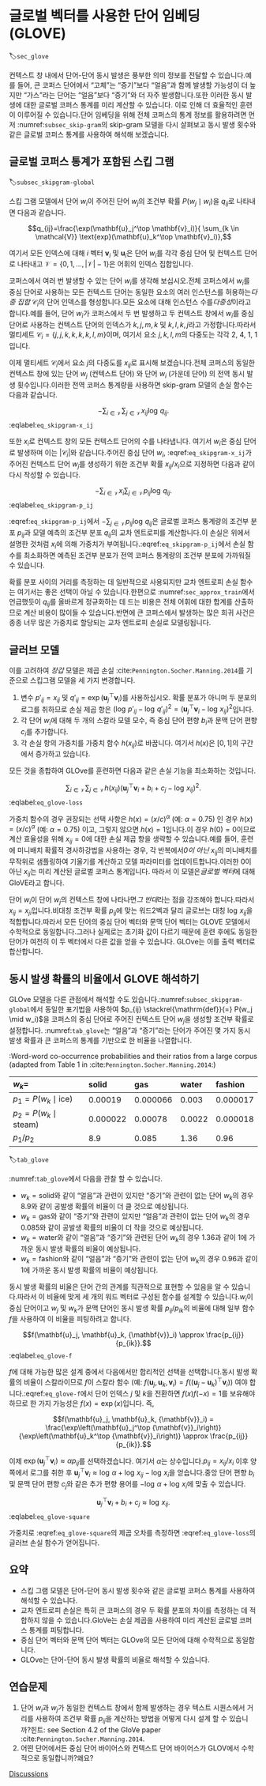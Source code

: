 # 글로벌 벡터를 사용한 단어 임베딩 (GLOVE)
:label:`sec_glove`

컨텍스트 창 내에서 단어-단어 동시 발생은 풍부한 의미 정보를 전달할 수 있습니다.예를 들어, 큰 코퍼스 단어에서 “고체”는 “증기”보다 “얼음”과 함께 발생할 가능성이 더 높지만 “가스”라는 단어는 “얼음”보다 “증기”와 더 자주 발생합니다.또한 이러한 동시 발생에 대한 글로벌 코퍼스 통계를 미리 계산할 수 있습니다. 이로 인해 더 효율적인 훈련이 이루어질 수 있습니다.단어 임베딩을 위해 전체 코퍼스의 통계 정보를 활용하려면 먼저 :numref:`subsec_skip-gram`의 skip-gram 모델을 다시 살펴보고 동시 발생 횟수와 같은 글로벌 코퍼스 통계를 사용하여 해석해 보겠습니다. 

## 글로벌 코퍼스 통계가 포함된 스킵 그램
:label:`subsec_skipgram-global`

스킵 그램 모델에서 단어 $w_i$이 주어진 단어 $w_j$의 조건부 확률 $P(w_j\mid w_i)$을 $q_{ij}$로 나타내면 다음과 같습니다. 

$$q_{ij}=\frac{\exp(\mathbf{u}_j^\top \mathbf{v}_i)}{ \sum_{k \in \mathcal{V}} \text{exp}(\mathbf{u}_k^\top \mathbf{v}_i)},$$

여기서 모든 인덱스에 대해 $i$ 벡터 $\mathbf{v}_i$ 및 $\mathbf{u}_i$은 단어 $w_i$를 각각 중심 단어 및 컨텍스트 단어로 나타내고 $\mathcal{V} = \{0, 1, \ldots, |\mathcal{V}|-1\}$은 어휘의 인덱스 집합입니다. 

코퍼스에서 여러 번 발생할 수 있는 단어 $w_i$를 생각해 보십시오.전체 코퍼스에서 $w_i$를 중심 단어로 사용하는 모든 컨텍스트 단어는 동일한 요소의 여러 인스턴스를 허용하는*다중 집합* $\mathcal{C}_i$의 단어 인덱스를 형성합니다.모든 요소에 대해 인스턴스 수를*다중성*이라고 합니다.예를 들어, 단어 $w_i$가 코퍼스에서 두 번 발생하고 두 컨텍스트 창에서 $w_i$를 중심 단어로 사용하는 컨텍스트 단어의 인덱스가 $k, j, m, k$ 및 $k, l, k, j$라고 가정합니다.따라서 멀티세트 $\mathcal{C}_i = \{j, j, k, k, k, k, l, m\}$이며, 여기서 요소 $j, k, l, m$의 다중도는 각각 2, 4, 1, 1입니다. 

이제 멀티세트 $\mathcal{C}_i$에서 요소 $j$의 다중도를 $x_{ij}$로 표시해 보겠습니다.전체 코퍼스의 동일한 컨텍스트 창에 있는 단어 $w_j$ (컨텍스트 단어) 와 단어 $w_i$ (가운데 단어) 의 전역 동시 발생 횟수입니다.이러한 전역 코퍼스 통계량을 사용하면 skip-gram 모델의 손실 함수는 다음과 같습니다. 

$$-\sum_{i\in\mathcal{V}}\sum_{j\in\mathcal{V}} x_{ij} \log\,q_{ij}.$$
:eqlabel:`eq_skipgram-x_ij`

또한 $x_i$로 컨텍스트 창의 모든 컨텍스트 단어의 수를 나타냅니다. 여기서 $w_i$은 중심 단어로 발생하며 이는 $|\mathcal{C}_i|$와 같습니다.주어진 중심 단어 $w_i$, :eqref:`eq_skipgram-x_ij`가 주어진 컨텍스트 단어 $w_j$를 생성하기 위한 조건부 확률 $x_{ij}/x_i$으로 지정하면 다음과 같이 다시 작성할 수 있습니다. 

$$-\sum_{i\in\mathcal{V}} x_i \sum_{j\in\mathcal{V}} p_{ij} \log\,q_{ij}.$$
:eqlabel:`eq_skipgram-p_ij`

:eqref:`eq_skipgram-p_ij`에서 $-\sum_{j\in\mathcal{V}} p_{ij} \log\,q_{ij}$은 글로벌 코퍼스 통계량의 조건부 분포 $p_{ij}$과 모델 예측의 조건부 분포 $q_{ij}$의 교차 엔트로피를 계산합니다.이 손실은 위에서 설명한 것처럼 $x_i$에 의해 가중치가 부여됩니다.:eqref:`eq_skipgram-p_ij`에서 손실 함수를 최소화하면 예측된 조건부 분포가 전역 코퍼스 통계량의 조건부 분포에 가까워질 수 있습니다. 

확률 분포 사이의 거리를 측정하는 데 일반적으로 사용되지만 교차 엔트로피 손실 함수는 여기서는 좋은 선택이 아닐 수 있습니다.한편으로 :numref:`sec_approx_train`에서 언급했듯이 $q_{ij}$를 올바르게 정규화하는 데 드는 비용은 전체 어휘에 대한 합계를 산출하므로 계산 비용이 많이들 수 있습니다.반면에 큰 코퍼스에서 발생하는 많은 희귀 사건은 종종 너무 많은 가중치로 할당되는 교차 엔트로피 손실로 모델링됩니다. 

## 글러브 모델

이를 고려하여 *장갑* 모델은 제곱 손실 :cite:`Pennington.Socher.Manning.2014`를 기준으로 스킵그램 모델을 세 가지 변경합니다. 

1. 변수 $p'_{ij}=x_{ij}$ 및 $q'_{ij}=\exp(\mathbf{u}_j^\top \mathbf{v}_i)$를 사용하십시오. 
확률 분포가 아니며 두 분포의 로그를 취하므로 손실 제곱 항은 $\left(\log\,p'_{ij} - \log\,q'_{ij}\right)^2 = \left(\mathbf{u}_j^\top \mathbf{v}_i - \log\,x_{ij}\right)^2$입니다.
2. 각 단어 $w_i$에 대해 두 개의 스칼라 모델 모수, 즉 중심 단어 편향 $b_i$과 문맥 단어 편향 $c_i$를 추가합니다.
3. 각 손실 항의 가중치를 가중치 함수 $h(x_{ij})$로 바꿉니다. 여기서 $h(x)$은 $[0, 1]$의 구간에서 증가하고 있습니다.

모든 것을 종합하여 GLOve를 훈련하면 다음과 같은 손실 기능을 최소화하는 것입니다. 

$$\sum_{i\in\mathcal{V}} \sum_{j\in\mathcal{V}} h(x_{ij}) \left(\mathbf{u}_j^\top \mathbf{v}_i + b_i + c_j - \log\,x_{ij}\right)^2.$$
:eqlabel:`eq_glove-loss`

가중치 함수의 경우 권장되는 선택 사항은 $h(x) = (x/c) ^\alpha$ (예: $\alpha = 0.75$) 인 경우 $h(x) = (x/c) ^\alpha$ (예: $\alpha = 0.75$) 이고, 그렇지 않으면 $h(x) = 1$입니다.이 경우 $h(0)=0$이므로 계산 효율성을 위해 $x_{ij}=0$에 대한 손실 제곱 항을 생략할 수 있습니다.예를 들어, 훈련에 미니배치 확률적 경사하강법을 사용하는 경우, 각 반복에서*0이 아닌* $x_{ij}$의 미니배치를 무작위로 샘플링하여 기울기를 계산하고 모델 파라미터를 업데이트합니다.이러한 0이 아닌 $x_{ij}$는 미리 계산된 글로벌 코퍼스 통계입니다. 따라서 이 모델은*글로벌 벡터*에 대해 GloVE라고 합니다. 

단어 $w_i$이 단어 $w_j$의 컨텍스트 창에 나타나면*그 반대*라는 점을 강조해야 합니다.따라서 $x_{ij}=x_{ji}$입니다.비대칭 조건부 확률 $p_{ij}$에 맞는 워드2벡과 달리 글로브는 대칭 $\log \, x_{ij}$을 적합합니다.따라서 모든 단어의 중심 단어 벡터와 문맥 단어 벡터는 GLOVE 모델에서 수학적으로 동일합니다.그러나 실제로는 초기화 값이 다르기 때문에 훈련 후에도 동일한 단어가 여전히 이 두 벡터에서 다른 값을 얻을 수 있습니다. GLOve는 이를 출력 벡터로 합산합니다. 

## 동시 발생 확률의 비율에서 GLOVE 해석하기

GLOve 모델을 다른 관점에서 해석할 수도 있습니다.:numref:`subsec_skipgram-global`에서 동일한 표기법을 사용하여 $p_{ij} \stackrel{\mathrm{def}}{=} P(w_j \mid w_i)$을 코퍼스의 중심 단어로 주어진 컨텍스트 단어 $w_j$을 생성할 조건부 확률로 설정합니다. :numref:`tab_glove`는 “얼음”과 “증기”라는 단어가 주어진 몇 가지 동시 발생 확률과 큰 코퍼스의 통계를 기반으로 한 비율을 나열합니다. 

:Word-word co-occurrence probabilities and their ratios from a large corpus (adapted from Table 1 in :cite:`Pennington.Socher.Manning.2014`:) 

|$w_k$=|solid|gas|water|fashion|
|:--|:-|:-|:-|:-|
|$p_1=P(w_k\mid \text{ice})$|0.00019|0.000066|0.003|0.000017|
|$p_2=P(w_k\mid\text{steam})$|0.000022|0.00078|0.0022|0.000018|
|$p_1/p_2$|8.9|0.085|1.36|0.96|
:label:`tab_glove`

:numref:`tab_glove`에서 다음을 관찰 할 수 있습니다. 

* $w_k=\text{solid}$와 같이 “얼음”과 관련이 있지만 “증기”와 관련이 없는 단어 $w_k$의 경우 8.9와 같이 공발생 확률의 비율이 더 클 것으로 예상됩니다.
* $w_k=\text{gas}$와 같이 “증기”와 관련이 있지만 “얼음”과 관련이 없는 단어 $w_k$의 경우 0.085와 같이 공발생 확률의 비율이 더 작을 것으로 예상됩니다.
* $w_k=\text{water}$와 같이 “얼음”과 “증기”와 관련된 단어 $w_k$의 경우 1.36과 같이 1에 가까운 동시 발생 확률의 비율이 예상됩니다.
* $w_k=\text{fashion}$와 같이 “얼음”과 “증기”와 관련이 없는 단어 $w_k$의 경우 0.96과 같이 1에 가까운 동시 발생 확률의 비율이 예상됩니다.

동시 발생 확률의 비율은 단어 간의 관계를 직관적으로 표현할 수 있음을 알 수 있습니다.따라서 이 비율에 맞게 세 개의 워드 벡터로 구성된 함수를 설계할 수 있습니다.$w_i$이 중심 단어이고 $w_j$ 및 $w_k$가 문맥 단어인 동시 발생 확률 ${p_{ij}}/{p_{ik}}$의 비율에 대해 일부 함수 $f$을 사용하여 이 비율을 피팅하려고 합니다. 

$$f(\mathbf{u}_j, \mathbf{u}_k, {\mathbf{v}}_i) \approx \frac{p_{ij}}{p_{ik}}.$$
:eqlabel:`eq_glove-f`

$f$에 대해 가능한 많은 설계 중에서 다음에서만 합리적인 선택을 선택합니다.동시 발생 확률의 비율이 스칼라이므로 $f$이 스칼라 함수 (예: $f(\mathbf{u}_j, \mathbf{u}_k, {\mathbf{v}}_i) = f\left((\mathbf{u}_j - \mathbf{u}_k)^\top {\mathbf{v}}_i\right)$) 여야 합니다.:eqref:`eq_glove-f`에서 단어 인덱스 $j$ 및 $k$을 전환하면 $f(x)f(-x)=1$를 보유해야하므로 한 가지 가능성은 $f(x)=\exp(x)$입니다. 즉,  

$$f(\mathbf{u}_j, \mathbf{u}_k, {\mathbf{v}}_i) = \frac{\exp\left(\mathbf{u}_j^\top {\mathbf{v}}_i\right)}{\exp\left(\mathbf{u}_k^\top {\mathbf{v}}_i\right)} \approx \frac{p_{ij}}{p_{ik}}.$$

이제 $\exp\left(\mathbf{u}_j^\top {\mathbf{v}}_i\right) \approx \alpha p_{ij}$를 선택하겠습니다. 여기서 $\alpha$는 상수입니다.$p_{ij}=x_{ij}/x_i$ 이후 양쪽에서 로그를 취한 후 $\mathbf{u}_j^\top {\mathbf{v}}_i \approx \log\,\alpha + \log\,x_{ij} - \log\,x_i$을 얻습니다.중앙 단어 편향 $b_i$ 및 문맥 단어 편향 $c_j$와 같은 추가 편향 용어를 $- \log\, \alpha + \log\, x_i$에 맞출 수 있습니다. 

$$\mathbf{u}_j^\top \mathbf{v}_i + b_i + c_j \approx \log\, x_{ij}.$$
:eqlabel:`eq_glove-square`

가중치로 :eqref:`eq_glove-square`의 제곱 오차를 측정하면 :eqref:`eq_glove-loss`의 글러브 손실 함수가 얻어집니다. 

## 요약

* 스킵 그램 모델은 단어-단어 동시 발생 횟수와 같은 글로벌 코퍼스 통계를 사용하여 해석할 수 있습니다.
* 교차 엔트로피 손실은 특히 큰 코퍼스의 경우 두 확률 분포의 차이를 측정하는 데 적합하지 않을 수 있습니다.GloVe는 손실 제곱을 사용하여 미리 계산된 글로벌 코퍼스 통계를 피팅합니다.
* 중심 단어 벡터와 문맥 단어 벡터는 GLOve의 모든 단어에 대해 수학적으로 동일합니다.
* GLOve는 단어-단어 동시 발생 확률의 비율로 해석할 수 있습니다.

## 연습문제

1. 단어 $w_i$과 $w_j$가 동일한 컨텍스트 창에서 함께 발생하는 경우 텍스트 시퀀스에서 거리를 사용하여 조건부 확률 $p_{ij}$을 계산하는 방법을 어떻게 다시 설계 할 수 있습니까?힌트: see Section 4.2 of the GloVe paper :cite:`Pennington.Socher.Manning.2014`.
1. 어떤 단어에서든 중심 단어 바이어스와 컨텍스트 단어 바이어스가 GLOV에서 수학적으로 동일합니까?왜요?

[Discussions](https://discuss.d2l.ai/t/385)
